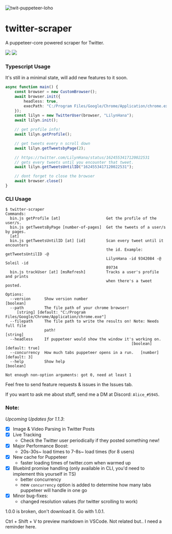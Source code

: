 ![twit-puppeteer-loho](https://user-images.githubusercontent.com/68234036/220058870-dcc40d37-68c0-4861-993f-99c794056dba.png) 
# twitter-scraper

A puppeteer-core powered scraper for Twitter.

![](https://img.shields.io/npm/l/@lilyn/twitter-scraper?style=flat-square) ![](https://img.shields.io/npm/v/@lilyn/twitter-scraper?style=flat-square)

### Typescript Usage
It's still in a minimal state, will add new features to it soon.
```ts
async function main() {
    const browser = new CustomBrowser();
    await browser.init({
        headless: true,
        execPath: "C:/Program Files/Google/Chrome/Application/chrome.exe" 
    });
    const lilyn = new TwitterUser(browser, "LilynHana");
    await lilyn.init();

    // get profile info!
    await lilyn.getProfile();

    // get tweets every n scroll down
    await lilyn.getTweetsbyPage(2);

    // https://twitter.com/LilynHana/status/1624553417120022531
    // gets every tweets until you encounter that tweet.
    await lilyn.getTweetsUntilID("1624553417120022531");

    // dont forget to close the browser
    await browser.close()
}
```

### CLI Usage
```
$ twitter-scraper
Commands:
  bin.js getProfile [at]                    Get the profile of the user/s.
  bin.js getTweetsByPage [number-of-pages]  Get the tweets of a user/s by pages.
  [at]
  bin.js getTweetsUntilID [at] [id]         Scan every tweet until it encounters
                                            the id. Example: getTweetsUntilID -@
                                            LilynHana -id 9342084 -@ Soleil -id
                                            89734
  bin.js trackUser [at] [msRefresh]         Tracks a user's profile and prints
                                            when there's a tweet posted.

Options:
  --version      Show version number                                   [boolean]
  --path         The file path of your chrome browser!
     [string] [default: "C:/Program Files/Google/Chrome/Application/chrome.exe"]
  --filepath     The file path to write the results on! Note: Needs full file
                 path!                                                  [string]
  --headless     If puppeteer would show the window it's working on.
                                                       [boolean] [default: true]
  --concurrency  How much tabs puppeteer opens in a run.   [number] [default: 3]
  --help         Show help                                             [boolean]

Not enough non-option arguments: got 0, need at least 1
```
Feel free to send feature requests & issues in the Issues tab.

If you want to ask me about stuff, send me a DM at Discord: `Alice_#5945`.

### Note:
*Upcoming Updates for 1.1.3*:
  - [X] Image & Video Parsing in Twitter Posts
  - [X] Live Tracking
    - Check the Twitter user periodically if they posted something new!
  - [X] Major Performance Boost:
    - 20s-30s~ load times to 7-8s~ load times (for 8 users)
  - [X] New cache for Puppeteer
      - faster loading times of twitter.com when warmed up
  - [X] Bluebird promise handling (only available in CLI, you'd need to implement this yourself in TS)
      - better concurrency
      - new `concurrency` option is added to determine how many tabs puppeteer will handle in one go
  - [X] Minor bug-fixes:
      - changed resolution values (for twitter scrolling to work)

1.0.0 is broken, don't download it. Go with 1.0.1.

Ctrl + Shift + V to preview markdown in VSCode. Not related but.. I need a reminder here.